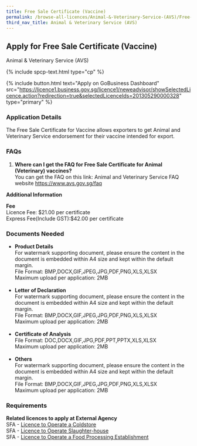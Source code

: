 ```yaml
---
title: Free Sale Certificate (Vaccine)
permalink: /browse-all-licences/Animal-&-Veterinary-Service-(AVS)/Free-Sale-Certificate-(Vaccine)
third_nav_title: Animal & Veterinary Service (AVS)
---
```


## Apply for Free Sale Certificate (Vaccine)

Animal & Veterinary Service (AVS)

{% include spcp-text.html type="cp" %}

{% include button.html text="Apply on GoBusiness Dashboard" src="https://licence1.business.gov.sg/licence1/neweadvisor/showSelectedLicence.action?redirection=true&selectedLicenceIds=201305290000328" type="primary" %}

### Application Details

<p>The Free Sale Certificate for Vaccine allows exporters to get Animal and Veterinary Service endorsement for their vaccine intended for export.</p>
 <h3>FAQs</h3>
 <ol>
 <li><strong>Where can I get the FAQ for Free Sale Certificate for Animal (Veterinary) vaccines?</strong><br />You can get the FAQ on this link: Animal and Veterinary Service FAQ website <a href="https://www.avs.gov.sg/faq" target="_blank" rel="noopener">https://www.avs.gov.sg/faq</a></li>
 </ol>

**Additional Information**

<p><strong>Fee<br /></strong>Licence Fee: $21.00 per certificate<br />Express Fee(Include GST):$42.00 per certificate</p>

### Documents Needed

<ul>
 <li><strong>Product Details</strong><br />For watermark supporting document, please ensure the content in the document is embedded within A4 size and kept within the default margin.<br />File Format: BMP,DOCX,GIF,JPEG,JPG,PDF,PNG,XLS,XLSX<br />Maximum upload per application: 2MB<br /><br /></li>
 <li><strong>Letter of Declaration</strong><br />For watermark supporting document, please ensure the content in the document is embedded within A4 size and kept within the default margin.<br />File Format: BMP,DOCX,GIF,JPEG,JPG,PDF,PNG,XLS,XLSX<br />Maximum upload per application: 2MB<br /><br /></li>
 <li><strong>Certificate of Analysis</strong><br />File Format: DOC,DOCX,GIF,JPG,PDF,PPT,PPTX,XLS,XLSX<br />Maximum upload per application: 2MB<br /><br /></li>
 <li><strong>Others</strong><br />For watermark supporting document, please ensure the content in the document is embedded within A4 size and kept within the default margin.<br />File Format: BMP,DOCX,GIF,JPEG,JPG,PDF,PNG,XLS,XLSX<br />Maximum upload per application: 2MB</li>
 </ul>

### Requirements

<p><strong>Related licences to apply at External Agency</strong><br />SFA - <a href="https://licence1.business.gov.sg/licence1/neweadvisor/showSelectedLicence.action?redirection=true&selectedLicenceIds=201305310000330">Licence to Operate a Coldstore</a><br />SFA - <a href="https://licence1.business.gov.sg/licence1/neweadvisor/showSelectedLicence.action?redirection=true&selectedLicenceIds=201306030000332">Licence to Operate Slaughter-house</a><br />SFA - <a href="https://licence1.business.gov.sg/licence1/neweadvisor/showSelectedLicence.action?redirection=true&selectedLicenceIds=201306030000331">Licence to Operate a Food Processing Establishment</a></p>

